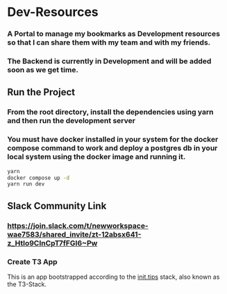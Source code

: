 # Dev-Resources
### A Portal to manage my bookmarks as Development resources so that I can share them with my team and with my friends.

### The Backend is currently in Development and will be added soon as we get time.

## Run the Project
### From the root directory, install the dependencies using yarn and then run the development server
### You must have docker installed in your system for the docker compose command to work and deploy a postgres db in your local system using the docker image and running it.
```sh
yarn
docker compose up -d
yarn run dev
```

## Slack Community Link
### https://join.slack.com/t/newworkspace-wae7583/shared_invite/zt-12absx641-z_Htlo9CInCpT7fFGI6~Pw


### Create T3 App
This is an app bootstrapped according to the [init.tips](https://init.tips) stack, also known as the T3-Stack.
